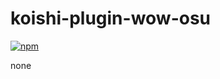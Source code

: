 # koishi-plugin-wow-osu

[![npm](https://img.shields.io/npm/v/koishi-plugin-wow-osu?style=flat-square)](https://www.npmjs.com/package/koishi-plugin-wow-osu)

none
